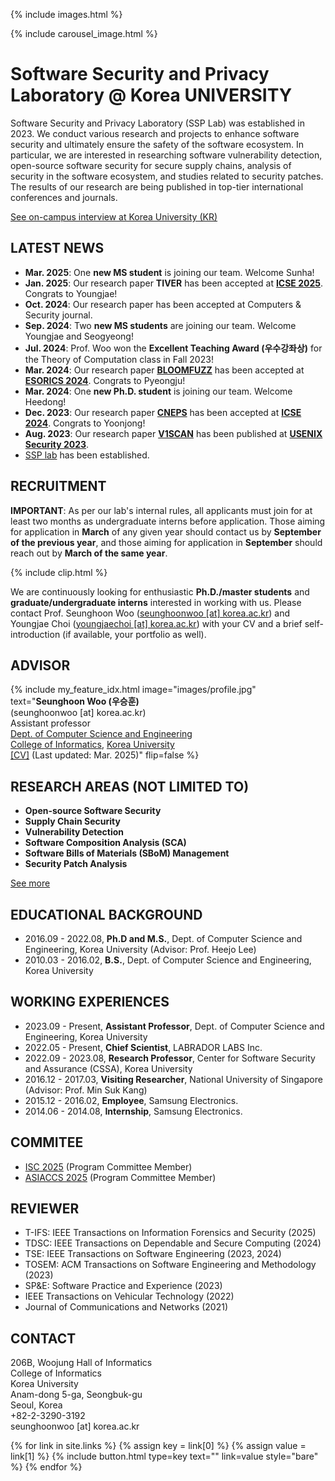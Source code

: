 ---
---

{% include images.html %}

{% include carousel_image.html %}

# Software Security and Privacy Laboratory @ Korea UNIVERSITY

Software Security and Privacy Laboratory (SSP Lab) was established in 2023. We conduct various research and projects to enhance software security and ultimately ensure the safety of the software ecosystem. In particular, we are interested in researching software vulnerability detection, open-source software security for secure supply chains, analysis of security in the software ecosystem, and studies related to security patches. The results of our research are being published in top-tier international conferences and journals.

[See on-campus interview at Korea University (KR)](https://blog.naver.com/kumpij/223251918874)


## LATEST NEWS
* **Mar. 2025**: One **new MS student** is joining our team. Welcome Sunha!
* **Jan. 2025**: Our research paper **TIVER** has been accepted at **[ICSE 2025](https://conf.researchr.org/home/icse-2025)**. Congrats to Youngjae!
* **Oct. 2024**: Our research paper has been accepted at Computers & Security journal.
* **Sep. 2024**: Two **new MS students** are joining our team. Welcome Youngjae and Seogyeong!
* **Jul. 2024**: Prof. Woo won the **Excellent Teaching Award (우수강좌상)** for the Theory of Computation class in Fall 2023!
* **Mar. 2024**: Our research paper **[BLOOMFUZZ](/assets/papers/ESORICS24.pdf)** has been accepted at **[ESORICS 2024](https://esorics2024.org/)**. Congrats to Pyeongju!
* **Mar. 2024**: One **new Ph.D. student** is joining our team. Welcome Heedong!
* **Dec. 2023**: Our research paper **[CNEPS](/assets/papers/ICSE24.pdf)** has been accepted at **[ICSE 2024](https://conf.researchr.org/home/icse-2024)**. Congrats to Yoonjong!
* **Aug. 2023**: Our research paper **[V1SCAN](/assets/papers/SECURITY23.pdf)** has been published at **[USENIX Security 2023](https://www.usenix.org/conference/usenixsecurity23)**.
* <U>SSP lab</U> has been established.

## RECRUITMENT

**IMPORTANT**: As per our lab's internal rules, all applicants must join for at least two months as undergraduate interns before application. Those aiming for application in **March** of any given year should contact us by **September of the previous year**, and those aiming for application in **September** should reach out by **March of the same year**.

{% include clip.html %}

We are continuously looking for enthusiastic **Ph.D./master students** and **graduate/undergraduate interns** interested in working with us. Please contact Prof. Seunghoon Woo (<U>seunghoonwoo [at] korea.ac.kr</U>) and Youngjae Choi (<U>youngjaechoi [at] korea.ac.kr</U>) with your CV and a brief self-introduction (if available, your portfolio as well).


## ADVISOR

{%
  include my_feature_idx.html
  image="images/profile.jpg"
  text="**Seunghoon Woo (우승훈)**<br>(seunghoonwoo [at] korea.ac.kr)<br>Assistant professor<br>[Dept. of Computer Science and Engineering](https://cs.korea.ac.kr/)<br>[College of Informatics](https://info.korea.ac.kr/), [Korea University](https://www.korea.ac.kr/)<br>[[CV]](/assets/CV(20250321).pdf) (Last updated: Mar. 2025)"
  flip=false
%}

## RESEARCH AREAS (NOT LIMITED TO)

* **Open-source Software Security**
* **Supply Chain Security**
* **Vulnerability Detection**
* **Software Composition Analysis (SCA)**
* **Software Bills of Materials (SBoM) Management**
* **Security Patch Analysis**

[See more](/research)

## EDUCATIONAL BACKGROUND

* 2016.09 - 2022.08, **Ph.D and M.S.**, Dept. of Computer Science and Engineering, Korea University (Advisor: Prof. Heejo Lee)
* 2010.03 - 2016.02, **B.S.**, Dept. of Computer Science and Engineering, Korea University

## WORKING EXPERIENCES

* 2023.09 - Present, **Assistant Professor**, Dept. of Computer Science and Engineering, Korea University
* 2022.05 - Present, **Chief Scientist**, LABRADOR LABS Inc.
* 2022.09 - 2023.08, **Research Professor**, Center for Software Security and Assurance (CSSA), Korea University
* 2016.12 - 2017.03, **Visiting Researcher**, National University of Singapore (Advisor: Prof. Min Suk Kang)
* 2015.12 - 2016.02, **Employee**, Samsung Electronics.
* 2014.06 - 2014.08, **Internship**, Samsung Electronics.

## COMMITEE

* [ISC 2025](https://isc25.skku.edu/) (Program Committee Member)
* [ASIACCS 2025](https://asiaccs2025.hust.edu.vn/) (Program Committee Member)

## REVIEWER

* T-IFS: IEEE Transactions on Information Forensics and Security (2025)
* TDSC: IEEE Transactions on Dependable and Secure Computing (2024)
* TSE: IEEE Transactions on Software Engineering (2023, 2024)
* TOSEM: ACM Transactions on Software Engineering and Methodology (2023)
* SP&E: Software Practice and Experience (2023)
* IEEE Transactions on Vehicular Technology (2022)
* Journal of Communications and Networks (2021)

## CONTACT

<i class="fa-solid fa-home"></i> 206B, Woojung Hall of Informatics<br>
College of Informatics<br>
Korea University<br>
Anam-dong 5-ga, Seongbuk-gu<br>
Seoul, Korea<br>
<i class="fa-solid fa-phone"></i> +82-2-3290-3192<br>
<i class="fa-solid fa-envelope"></i> seunghoonwoo [at] korea.ac.kr

{% for link in site.links %}
    {% assign key = link[0] %}
    {% assign value = link[1] %}
    {% include button.html type=key text="" link=value style="bare" %}
{% endfor %}
